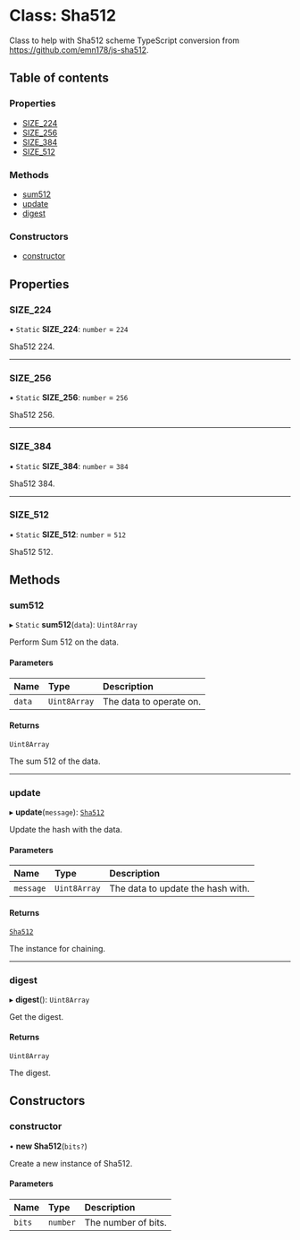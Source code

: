 # Class: Sha512

Class to help with Sha512 scheme
TypeScript conversion from https://github.com/emn178/js-sha512.

## Table of contents

### Properties

- [SIZE_224](Sha512.md#size_224)
- [SIZE_256](Sha512.md#size_256)
- [SIZE_384](Sha512.md#size_384)
- [SIZE_512](Sha512.md#size_512)

### Methods

- [sum512](Sha512.md#sum512)
- [update](Sha512.md#update)
- [digest](Sha512.md#digest)

### Constructors

- [constructor](Sha512.md#constructor)

## Properties

### SIZE\_224

▪ `Static` **SIZE\_224**: `number` = `224`

Sha512 224.

___

### SIZE\_256

▪ `Static` **SIZE\_256**: `number` = `256`

Sha512 256.

___

### SIZE\_384

▪ `Static` **SIZE\_384**: `number` = `384`

Sha512 384.

___

### SIZE\_512

▪ `Static` **SIZE\_512**: `number` = `512`

Sha512 512.

## Methods

### sum512

▸ `Static` **sum512**(`data`): `Uint8Array`

Perform Sum 512 on the data.

#### Parameters

| Name | Type | Description |
| :------ | :------ | :------ |
| `data` | `Uint8Array` | The data to operate on. |

#### Returns

`Uint8Array`

The sum 512 of the data.

___

### update

▸ **update**(`message`): [`Sha512`](Sha512.md)

Update the hash with the data.

#### Parameters

| Name | Type | Description |
| :------ | :------ | :------ |
| `message` | `Uint8Array` | The data to update the hash with. |

#### Returns

[`Sha512`](Sha512.md)

The instance for chaining.

___

### digest

▸ **digest**(): `Uint8Array`

Get the digest.

#### Returns

`Uint8Array`

The digest.

## Constructors

### constructor

• **new Sha512**(`bits?`)

Create a new instance of Sha512.

#### Parameters

| Name | Type | Description |
| :------ | :------ | :------ |
| `bits` | `number` | The number of bits. |
